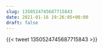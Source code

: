 ```yaml
---
slug: 1350524745687715843
date: 2021-01-16 19:26:05+00:00
draft: false
---
```


{{< tweet 1350524745687715843 >}}
